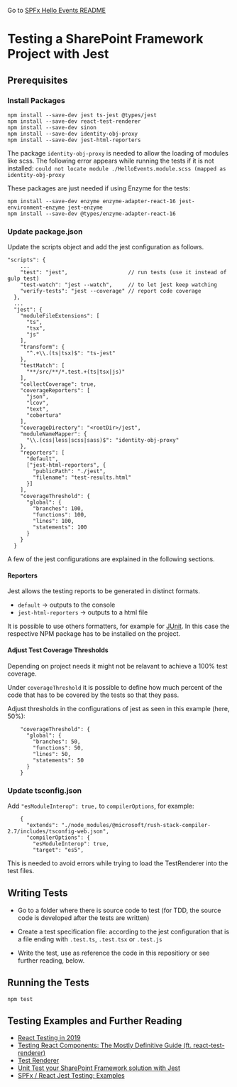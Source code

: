 Go to [SPFx Hello Events README](./README.md)

# Testing a SharePoint Framework Project with Jest

## Prerequisites

### Install Packages

```
npm install --save-dev jest ts-jest @types/jest
npm install --save-dev react-test-renderer
npm install --save-dev sinon
npm install --save-dev identity-obj-proxy
npm install --save-dev jest-html-reporters
```

The package `identity-obj-proxy` is needed to allow the loading of modules like scss. The following error appears while running the tests if it is not installed:
`could not locate module ./HelloEvents.module.scss (mapped as identity-obj-proxy`

These packages are just needed if using Enzyme for the tests:

```
npm install --save-dev enzyme enzyme-adapter-react-16 jest-environment-enzyme jest-enzyme
npm install --save-dev @types/enzyme-adapter-react-16
```

### Update package.json

Update the scripts object and add the jest configuration as follows.

```
"scripts": {
    ...
    "test": "jest",                   // run tests (use it instead of gulp test)
    "test-watch": "jest --watch",     // to let jest keep watching
    "verify-tests": "jest --coverage" // report code coverage
  },
  ...
  "jest": {
    "moduleFileExtensions": [
      "ts",
      "tsx",
      "js"
    ],
    "transform": {
      "^.+\\.(ts|tsx)$": "ts-jest"
    },
    "testMatch": [
      "**/src/**/*.test.+(ts|tsx|js)"
    ],
    "collectCoverage": true,
    "coverageReporters": [
      "json",
      "lcov",
      "text",
      "cobertura"
    ],
    "coverageDirectory": "<rootDir>/jest",
    "moduleNameMapper": {
      "\\.(css|less|scss|sass)$": "identity-obj-proxy"
    },
    "reporters": [
      "default",
      ["jest-html-reporters", {
        "publicPath": "./jest",
        "filename": "test-results.html"
      }]
    ],
    "coverageThreshold": {
      "global": {
        "branches": 100,
        "functions": 100,
        "lines": 100,
        "statements": 100
      }
    }
  }
```

A few of the jest configurations are explained in the following sections.

#### Reporters

Jest allows the testing reports to be generated in distinct formats.

* `default` -> outputs to the console
* `jest-html-reporters` -> outputs to a html file

It is possible to use others formatters, for example for [JUnit](https://www.npmjs.com/package/jest-junit). In this case the respective NPM package has to be installed on the project.

#### Adjust Test Coverage Thresholds

Depending on project needs it might not be relavant to achieve a 100% test coverage.

Under `coverageThreshold` it is possible to define how much percent of the code that has to be covered by the tests so that they pass.

Adjust thresholds in the configurations of jest as seen in this example (here, 50%):

```
    "coverageThreshold": {
      "global": {
        "branches": 50,
        "functions": 50,
        "lines": 50,
        "statements": 50
      }
    }
```

### Update tsconfig.json

Add `"esModuleInterop": true,` to `compilerOptions`, for example:

```
    {
      "extends": "./node_modules/@microsoft/rush-stack-compiler-2.7/includes/tsconfig-web.json",
      "compilerOptions": {
        "esModuleInterop": true,
        "target": "es5",
```

This is needed to avoid errors while trying to load the TestRenderer into the test files.

## Writing Tests

* Go to a folder where there is source code to test (for TDD, the source code is developed after the tests are written)

* Create a test specification file: according to the jest configuration that is a file ending with `.test.ts`, `.test.tsx` or `.test.js`

* Write the test, use as reference the code in this repositiory or see further reading, below.

## Running the Tests

`npm test`

## Testing Examples and Further Reading

- [React Testing in 2019](https://codeburst.io/revisiting-react-testing-in-2019-ee72bb5346f4)
- [Testing React Components: The Mostly Definitive Guide (ft. react-test-renderer)](https://www.valentinog.com/blog/testing-react/)
- [Test Renderer](https://reactjs.org/docs/test-renderer.html)
- [Unit Test your SharePoint Framework solution with Jest](https://blog.velingeorgiev.com/unit-test-your-sharepoint-framework-solution-with-jest)
- [SPFx / React Jest Testing: Examples](https://github.com/SharePoint/sp-dev-fx-webparts/tree/master/samples/react-jest-testing/src/webparts/iceCreamShop/test)
